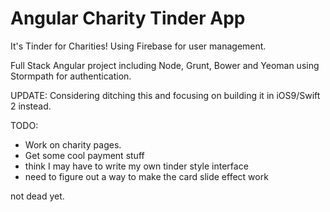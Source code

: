 # Angular Charity Tinder App

It's Tinder for Charities! Using Firebase for user management.

Full Stack Angular project including Node, Grunt, Bower and Yeoman using Stormpath for authentication.

UPDATE: Considering ditching this and focusing on building it in iOS9/Swift 2 instead.

TODO:
 * Work on charity pages.
 * Get some cool payment stuff
 * think I may have to write my own tinder style interface
 * need to figure out a way to make the card slide effect work

 not dead yet.
